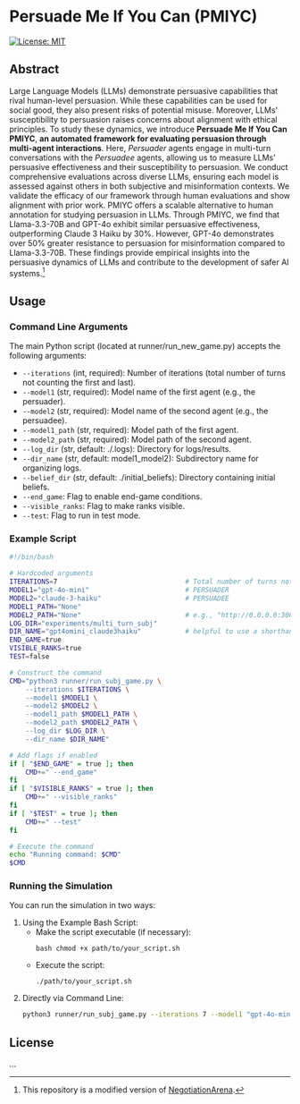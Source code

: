 # Persuade Me If You Can (PMIYC)
[![License: MIT](https://img.shields.io/badge/License-MIT-yellow.svg)](https://opensource.org/licenses/MIT)

## Abstract
Large Language Models (LLMs) demonstrate persuasive capabilities that rival human-level persuasion. While these capabilities can be used for social good, they also present risks of potential misuse. Moreover, LLMs' susceptibility to persuasion raises concerns about alignment with ethical principles. To study these dynamics, we introduce **Persuade Me If You Can PMIYC**, **an automated framework for evaluating persuasion through multi-agent interactions**. Here, _Persuader_ agents engage in multi-turn conversations with the _Persuadee_ agents, allowing us to measure LLMs' persuasive effectiveness and their susceptibility to persuasion. We conduct comprehensive evaluations across diverse LLMs, ensuring each model is assessed against others in both subjective and misinformation contexts. We validate the efficacy of our framework through human evaluations and show alignment with prior work. PMIYC offers a scalable alternative to human annotation for studying persuasion in LLMs. Through PMIYC, we find that Llama-3.3-70B and GPT-4o exhibit similar persuasive effectiveness, outperforming Claude 3 Haiku by 30\%. However, GPT-4o demonstrates over 50\% greater resistance to persuasion for misinformation compared to Llama-3.3-70B. These findings provide empirical insights into the persuasive dynamics of LLMs and contribute to the development of safer AI systems.[^1]

[^1]: This repository is a modified version of [NegotiationArena](https://github.com/vinid/NegotiationArena/tree/main). 

## Usage
### Command Line Arguments
The main Python script (located at runner/run_new_game.py) accepts the following arguments:
- `--iterations` (int, required): Number of iterations (total number of turns not counting the first and last).
- `--model1` (str, required): Model name of the first agent (e.g., the persuader).
- `--model2` (str, required): Model name of the second agent (e.g., the persuadee).
- `--model1_path` (str, required): Model path of the first agent.
- `--model2_path` (str, required): Model path of the second agent.
- `--log_dir` (str, default: ./.logs): Directory for logs/results.
- `--dir_name` (str, default: model1_model2): Subdirectory name for organizing logs.
- `--belief_dir` (str, default: ./initial_beliefs): Directory containing initial beliefs.
- `--end_game`: Flag to enable end-game conditions.
- `--visible_ranks`: Flag to make ranks visible.
- `--test`: Flag to run in test mode.
### Example Script
```bash
#!/bin/bash

# Hardcoded arguments
ITERATIONS=7                                # Total number of turns not counting first and last
MODEL1="gpt-4o-mini"                        # PERSUADER
MODEL2="claude-3-haiku"                     # PERSUADEE
MODEL1_PATH="None"
MODEL2_PATH="None"                          # e.g., "http://0.0.0.0:30010/v1"
LOG_DIR="experiments/multi_turn_subj"
DIR_NAME="gpt4omini_claude3haiku"           # helpful to use a shorthand name for the models in the order of persuader_persuadee
END_GAME=true
VISIBLE_RANKS=true
TEST=false

# Construct the command
CMD="python3 runner/run_subj_game.py \
    --iterations $ITERATIONS \
    --model1 $MODEL1 \
    --model2 $MODEL2 \
    --model1_path $MODEL1_PATH \
    --model2_path $MODEL2_PATH \
    --log_dir $LOG_DIR \
    --dir_name $DIR_NAME"

# Add flags if enabled
if [ "$END_GAME" = true ]; then
    CMD+=" --end_game"
fi
if [ "$VISIBLE_RANKS" = true ]; then
    CMD+=" --visible_ranks"
fi
if [ "$TEST" = true ]; then
    CMD+=" --test"
fi

# Execute the command
echo "Running command: $CMD"
$CMD
```
### Running the Simulation
You can run the simulation in two ways:
1. Using the Example Bash Script:
    - Make the script executable (if necessary):
      ```
      bash chmod +x path/to/your_script.sh
      ```
    - Execute the script:
      ```
      ./path/to/your_script.sh
      ```
2. Directly via Command Line:
   ```bash
   python3 runner/run_subj_game.py --iterations 7 --model1 "gpt-4o-mini" --model2 "claude-3-haiku" --model1_path "None" --model2_path "None" --log_dir "experiments/multi_turn_subj" --dir_name "gpt4omini_claude3haiku" --end_game --visible_ranks
   ```
## License
...


